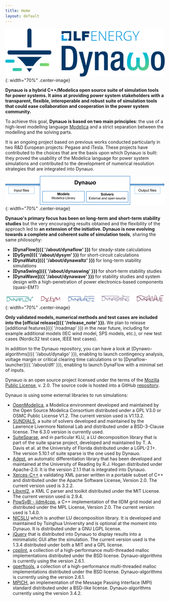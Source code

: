 ```yaml
---
title: Home
layout: default
---
```

<!--
    Except where otherwise noted, content in this website is Copyright (c)
    2015-2019, RTE (http://www.rte-france.com) and licensed under a
    CC-BY-4.0 (https://creativecommons.org/licenses/by/4.0/)
    license. All rights reserved.
-->

![image](assets/images/Dynawo-Logo-Color.png){: width="70%" .center-image}

**Dyna&omega;o is a hybrid C++/Modelica open source suite of simulation tools for power systems. It aims at providing power system stakeholders with a transparent, flexible, interoperable and robust suite of simulation tools that could ease collaboration and cooperation in the power system community.**

To achieve this goal, **Dyna&omega;o is based on two main principles**: the use of a high-level modelling language [Modelica](https://modelica.org/) and a strict separation between the modelling and the solving parts. 

It is an ongoing project based on previous works conducted particularly in two R\&D European projects: Pegase and iTesla. These projects have contributed to the choices that are the basis upon which Dyna&omega;o is built: they proved the usability of the Modelica language for power system simulations and contributed to the development of numerical resolution strategies that are integrated into Dyna&omega;o.

![image](assets/images/DynawoModelSolverLight.png){: width="70%" .center-image}

**Dyna&omega;o's primary focus has been on long-term and short-term stability studies** but the very encouraging results obtained and the flexibility of the approach led to **an extension of the initiative. Dyna&omega;o is now evolving towards a complete and coherent suite of simulation tools**, sharing the same philosophy:
  - **[DynaFlow]({{ '/about/dynaflow' }})** for steady-state calculations
  - **[DySym]({{ '/about/dysym' }})** for short-circuit calculations
  - **[DynaWaltz]({{ '/about/dynawaltz' }})** for long-term stability simulations
  - **[DynaSwing]({{ '/about/dynaswing' }})** for short-term stability studies
  - **[DynaWave]({{ '/about/dynawave' }})** for stability studies and system design with a high-penetration of power electronics-based components (quasi-EMT)

![image](assets/images/DynawoLogos.png){: width="70%" .center-image}

**Only validated models, numerical methods and test cases are included into the [official release]({{ '/release_note' }}).** We plan to release [additional features]({{ '/roadmap' }}) in the near future, including for example additional models (IEC wind model, SPS models, etc.), or new test cases (Nordic32 test case, IEEE test cases).

In addition to the Dyna&omega;o repository, you can have a look at [Dynawo-algorithms]({{ '/about/dynalgo' }}), enabling to launch contingency analysis, voltage margin or critical clearing time calculations or to [Dynaflow-launcher]({{ '/about/dfl' }}), enabling to launch DynaFlow with a minimal set of inputs.

Dyna&omega;o is an open source project licensed under the terms of the [Mozilla Public License](http://mozilla.org/MPL/2.0), v. 2.0.
The source code is hosted into a GitHub [repository](https://github.com/dynawo/dynawo).

Dyna&omega;o is using some external libraries to run simulations:
* [OpenModelica](https://www.openmodelica.org/), a Modelica environment developed and maintained by the Open Source Modelica Consortium distributed under a GPL V3.0 or OSMC Public License V1.2. The current version used is V1.13.2.
* [SUNDIALS](https://computation.llnl.gov/projects/sundials), a suite of solvers developed and maintained by the Lawrence Livermore National Lab and distributed under a BSD-3-Clause license. The 6.3.0 version is currently used.
* [SuiteSparse](http://faculty.cse.tamu.edu/davis/suitesparse.html), and in particular KLU, a LU decomposition library that is part of the suite sparse project, developed and maintained by T. A. Davis et al. at the University of Florida distributed under a LGPL-2.1+. The version 5.10.1 of suite sparse is the one used by Dyna&omega;o.
* [Adept](http://www.met.reading.ac.uk/clouds/adept/), an automatic differentiation library that has been developed and maintained at the University of Reading by R.J. Hogan distributed under Apache-2.0. It is the version 2.1.1 that is integrated into Dyna&omega;o.
* [Xerces-C++](http://xerces.apache.org/xerces-c/) a validating XML parser written in a portable subset of C++ and distributed under the Apache Software License, Version 2.0. The current version used is 3.2.2.
* [Libxml2](http://xmlsoft.org/), a XML C parser and toolkit distributed under the MIT License. The current version used is 2.9.4.
* [PowSyBl - iidm4cpp](https://www.powsybl.org/pages/documentation/developer/repositories/powsybl-iidm4cpp.html), a C++ implementation of the IIDM grid model and distributed under the MPL License, Version 2.0. The current version used is 1.4.0.
* [NICSLU](http://nicslu.weebly.com/) which is another LU decomposition library. It is developed and maintained by Tsinghua University and is optional at the moment into Dyna&omega;o. It is distributed under a GNU LGPL license.
* [jQuery](https://jquery.com/) that is distributed into Dyna&omega;o to display results into a minimalistic GUI after the simulation. The current version used is the 1.3.4 distributed under both a MIT and a GPL license.
* [cpplint](https://github.com/google/styleguide/tree/gh-pages/cpplint), a collection of a high-performance multi-threaded malloc implementations distributed under the BSD license. Dynaωo-algorithms is currently using the version 2.6.1.
* [gperftools](https://github.com/gperftools/gperftools), a collection of a high-performance multi-threaded malloc implementations distributed under the BSD license. Dynaωo-algorithms is currently using the version 2.6.1.
* [MPICH](https://www.mpich.org/), an implementation of the Message Passing Interface (MPI) standard distributed under a BSD-like license. Dynaωo-algorithms currently using the version 3.4.2.

